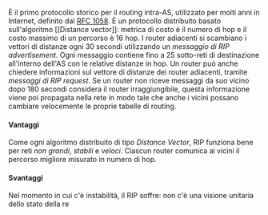 È il primo protocollo storico per il routing intra-AS, utilizzato per molti anni in Internet, definito dal [RFC 1058](https://datatracker.ietf.org/doc/html/rfc1058).
È un protocollo distribuito basato sull'algoritmo [[Distance vector]]: metrica di costo è il numero di hop e il costo massimo di un percorso è 16 hop.
I router adiacenti si scambiano i vettori di distanze ogni 30 secondi utilizzando un _messaggio di RIP advertisement_.
Ogni messaggio contiene fino a 25 sotto-reti di destinazione all'interno dell'AS con le relative distanze in hop.
Un router può anche chiedere informazioni sul vettore di distanze dei router adiacenti, tramite _messaggi di RIP request_.
Se un router non riceve messaggi da suo vicino dopo 180 secondi considera il router irraggiungibile, questa informazione viene poi propagata nella rete in modo tale che anche i vicini possano cambiare velocemente le proprie tabelle di routing.

#### Vantaggi
Come ogni algoritmo distribuito di tipo _Distance Vector_, RIP funziona bene per reti _non grandi_, _stabili_ e _veloci_.
Ciascun router comunica ai vicini il percorso migliore misurato in numero di hop.

#### Svantaggi
Nel momento in cui c'è instabilità, il RIP soffre: non c'è una visione unitaria dello stato della re